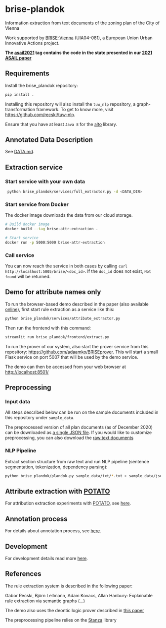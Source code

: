 # brise-plandok

Information extraction from text documents of the zoning plan of the City of Vienna

Work supported by [BRISE-Vienna](https://smartcity.wien.gv.at/en/brise/) (UIA04-081), a European Union Urban Innovative Actions project.

__The [asail2021](https://github.com/recski/brise-plandok/tree/asail2021) tag contains the code in the state presented in our [2021 ASAIL paper](#references)__

## Requirements

Install the brise_plandok repository:

```bash
pip install .
```

Installing this repository will also install the `tuw_nlp` repository, a graph-transformation framework. To get to know more, visit https://github.com/recski/tuw-nlp.

Ensure that you have at least `Java 8` for the [alto](https://github.com/coli-saar/alto) library.


## Annotated Data Description

See [DATA.md](./DATA.md).

## Extraction service

### Start service with your own data

```bash
 python brise_plandok/services/full_extractor.py -d <DATA_DIR>
```


### Start service from Docker

The docker image downloads the data from our cloud storage.

```bash
# Build docker image
docker build --tag brise-attr-extraction .

# Start service
docker run -p 5000:5000 brise-attr-extraction
```

### Call service

You can now reach the service in both cases by calling `curl http://localhost:5005/brise/<doc_id>`. If the `doc_id` does not exist, `Not found` will be returned.

## Demo for attribute names only

To run the browser-based demo described in the paper (also available [online](https://ir-group.ec.tuwien.ac.at/brise-extract)), first start rule extraction as a service like this:

```bash
python brise_plandok/services/attribute_extractor.py
```

Then run the frontend with this command:

```bash
streamlit run brise_plandok/frontend/extract.py
```

To run the prover of our system, also start the prover service from this repository: https://github.com/adaamko/BRISEprover. This will start a small Flask service on port 5007 that will be used by the demo service.

The demo can then be accessed from your web browser at [http://localhost:8501/](http://localhost:8501/)

## Preprocessing

### Input data

All steps described below can be run on the sample documents included in this repository under `sample_data`.

The preprocessed version of all plan documents (as of December 2020) can be
downloaded as [a single JSON file](https://url.tuwien.at/ndnre). If you would like
to customize preprocessing, you can also download the [raw text documents](https://url.tuwien.at/eydmo)

### NLP Pipeline

Extract section structure from raw text and run NLP pipeline (sentence segmentation, tokenization, dependency parsing):

```bash
python brise_plandok/plandok.py sample_data/txt/*.txt > sample_data/json/sample.jsonl
```

## Attribute extraction with [POTATO](https://github.com/adaamko/POTATO)

For attribution extraction experiments with [POTATO](https://github.com/adaamko/POTATO), see [here](brise_plandok/full_attribute_extraction/attribute/potato/README.md).

## Annotation process

For details about annotation process, see [here](ANNOTATION.md).

## Development

For development details read more [here](./DEVELOPMENT.md).

## References

The rule extraction system is described in the following paper:

Gabor Recski, Björn Lellmann, Adam Kovacs, Allan Hanbury: Explainable rule extraction via semantic graphs (...)

The demo also uses the deontic logic prover described in [this paper](http://www.collegepublications.co.uk/DEON/submission%20Ciabattoni%20Lellmann.pdf)

The preprocessing pipeline relies on the [Stanza](https://stanfordnlp.github.io/stanza/#citing-stanza-in-papers) library

